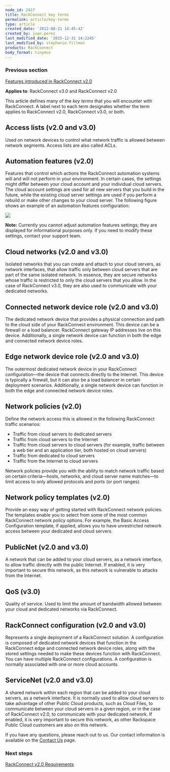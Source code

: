 ```yaml
---
node_id: 2017
title: RackConnect key terms
permalink: article/key-terms
type: article
created_date: '2012-08-21 14:45:42'
created_by: juan.perez
last_modified_date: '2015-12-31 14:2245'
last_modified_by: stephanie.fillmon
products: RackConnect
body_format: tinymce
---
```


### Previous section

[Features introduced in RackConnect
v2.0](https://admin.rackspace.com/knowledge_center/article/what-features-were-introduced-in-rackconnect-v20)

**Applies to**: RackConnect v3.0 and RackConnect v2.0

This article defines many of the *key terms* that you will encounter
with RackConnect. A label next to each term designates whether the term
applies to RackConnect v2.0, RackConnect v3.0, or both.

Access lists (v2.0 and v3.0)
----------------------------

Used on network devices to control what network traffic is allowed
between network segments. Access lists are also called ACLs.

Automation features (v2.0)
--------------------------

Features that control which actions the RackConnect automation systems
will and will not perform in your environment. In certain cases, the
settings might differ between your cloud account and your individual
cloud servers. The cloud account settings are used for all new servers
that you build in the future, while the existing cloud server settings
are used if you perform a rebuild or make other changes to your cloud
server. The following figure shows an example of an automation features
configuration:

![](/knowledge_center/sites/default/files/field/image/Automation.Features.png)

**Note:** Currently you cannot adjust automation features settings; they
are displayed for informational purposes only. If you need to modify
these settings, contact your support team.

Cloud networks (v2.0 and v3.0)
------------------------------

Isolated networks that you can create and attach to your cloud servers,
as network interfaces, that allow traffic only between cloud servers
that are part of the same isolated network. In essence, they are secure
networks whose traffic is restricted to only the cloud servers that you
allow. In the case of RackConnect v3.0, they are also used to
communicate with your dedicated networks.

Connected network device role (v2.0 and v3.0)
---------------------------------------------

The dedicated network device that provides a physical connection and
path to the cloud side of your RackConnect environment. This device can
be a firewall or a load balancer. RackConnect gateway IP addresses live
on this device. Additionally, a single network device can function in
both the edge and connected network device roles.

Edge network device role (v2.0 and v3.0)
----------------------------------------

The outermost dedicated network device in your RackConnect
configuration&mdash;the device that connects directly to the Internet. This
device is typically a firewall, but it can also be a load balancer in
certain deployment scenarios. Additionally, a single network device can
function in both the edge and connected network device roles.

Network policies (v2.0)
-----------------------

Define the network access this is allowed in the following RackConnect
traffic scenarios:

-   Traffic from cloud servers to dedicated servers
-   Traffic from cloud servers to the Internet
-   Traffic from cloud servers to cloud servers (for example, traffic
    between a web tier and an application tier, both hosted on cloud
    servers)
-   Traffic from dedicated to cloud servers
-   Traffic from the Internet to cloud servers

Network policies provide you with the ability to match network traffic
based on certain criteria&mdash;hosts, networks, and cloud server name
matches&mdash;to limit access to only allowed protocols and ports (or port
ranges).

Network policy templates (v2.0)
-------------------------------

Provide an easy way of getting started with RackConnect network
policies. The templates enable you to select from some of the most
common RackConnect network policy options. For example, the Basic Access
Configuration template, if applied, allows you to have unrestricted
network access between your dedicated and cloud servers.

PublicNet (v2.0 and v3.0)
-------------------------

A network that can be added to your cloud servers, as a network
interface, to allow traffic directly with the public Internet. If
enabled, it is very important to secure this network, as this network is
vulnerable to attacks from the Internet.

QoS (v3.0)
----------

Quality of service. Used to limit the amount of bandwidth allowed
between your cloud and dedicated networks via RackConnect.

RackConnect configuration (v2.0 and v3.0)
-----------------------------------------

Represents a single deployment of a RackConnect solution. A
configuration is composed of dedicated network devices that function in
the RackConnect edge and connected network device roles, along with the
stored settings needed to make these devices function with RackConnect.
You can have multiple RackConnect configurations. A configuration is
normally associated with one or more cloud accounts.

ServiceNet (v2.0 and v3.0)
--------------------------

A shared network within each region that can be added to your cloud
servers, as a network interface. It is normally used to allow cloud
servers to take advantage of other Public Cloud products, such as Cloud
Files, to communicate between your cloud servers in a given region, or
in the case of RackConnect v2.0, to communicate with your dedicated
network. If enabled, it is very important to secure this network, as
other Rackspace Public Cloud customers are also on this network.

If you have any questions, please reach out to us. Our contact
information is available on the [Contact
Us](http://www.rackspace.com/knowledge_center/support) page.

### Next steps

[RackConnect v2.0
Requirements](https://www.rackspace.com/knowledge_center/article/rackconnect-v20-requirements)

